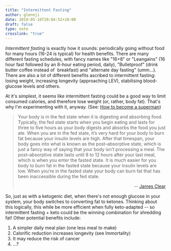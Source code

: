 ```yaml
---
title: "Intermittent Fasting"
author: glennji
date: 2019-05-16T20:04:52+10:00
draft: false
type: note
crosslink: "true"
---
```

<div id="whitewrap"></div>
<p class="block-content"><em>Intermittent fasting</em> is exactly how it sounds: periodically going without food for many hours (16-24 is typical) for health benefits. There are many different fasting schedules, with fancy names like "16+8" or "Leangains" (16 hour fast followed by an 8-hour eating period, daily), "Bulletproof" (drink butter coffee instead of  breakfast) and "alternate day fasting" (umm...). There are also a lot of different benefits ascribed to intermittent fasting: losing weight, increasing longevity (approaching LEV), stabilising blood-glucose levels and others.</p>
<p class="block-content">At it's simplest, it seems like intermittent fasting could be a good way to limit consumed calories, and therefore lose weight (or, rather, body fat). That's why I'm experimenting with it, anyway. (See: <a href="http://glennji.com/lexicon/how-to-become-a-superman/">How to become a superman</a>)</p>
<blockquote>Your body is in the fed state when it is digesting and absorbing food. Typically, the fed state starts when you begin eating and lasts for three to five hours as your body digests and absorbs the food you just ate. When you are in the fed state, it’s very hard for your body to burn fat because your insulin levels are high.
After that timespan, your body goes into what is known as the post–absorptive state, which is just a fancy way of saying that your body isn’t processing a meal. The post–absorptive state lasts until 8 to 12 hours after your last meal, which is when you enter the fasted state. It is much easier for you body to burn fat in the fasted state because your insulin levels are low.
When you’re in the fasted state your body can burn fat that has been inaccessible during the fed state.
<p style="text-align: right;">-- <a href="http://jamesclear.com/">James Clear</a></p>
</blockquote>
So, just as with a ketogenic diet, when there's not enough glucose in your system, your body switches to converting fat to ketones. Thinking about this logically, this while be more efficient when fully keto-adapted -- so intermittent fasting + keto could be the winning combination for shredding fat!
Other potential benefits include:
<ol>
 	<li>A simpler daily meal plan (one less meal to make)</li>
 	<li>Calorific reduction increases longevity (see Immortality)</li>
 	<li>It may reduce the risk of cancer</li>
 	<li>...?</li>
</ol>
<div id="whitewrap"></div>
<div class="sumome-share-client-wrapper sumome-share-client-wrapper-left-page sumome-share-client-counts sumome-share-client-light sumome-share-client-medium"></div>
